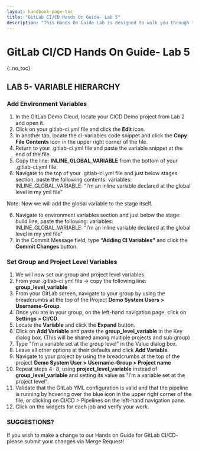 ```yaml
---
layout: handbook-page-toc
title: "GitLab CI/CD Hands On Guide- Lab 5"
description: "This Hands On Guide Lab is designed to walk you through the lab exercises used in the GitLab CI/CD training course."
---
```

# GitLab CI/CD Hands On Guide- Lab 5
{:.no_toc}

## LAB 5- VARIABLE HIERARCHY

### Add Environment Variables 
1. In the GitLab Demo Cloud, locate your CICD Demo project from Lab 2 and open it.
2. Click on your gitlab-ci.yml file and click the **Edit** icon. 
3. In another tab, locate the ci-variables code snippet and click the **Copy File Contents** icon in the upper right corner of the file.  
4. Return to your .gitlab-ci.yml file and paste the variable snippet at the end of the file.  
5. Copy the line: **INLINE\_GLOBAL\_VARIABLE** from the bottom of your .gitlab-ci.yml file. 
5. Navigate to the top of your .gitlab-ci.yml file and just below stages section, paste the following contents: 
variables: 
    INLINE\_GLOBAL\_VARIABLE: “I’m an inline variable declared at the global level in my yml file” 

Note: Now we will add the global variable to the stage itself.

6. Navigate to environment variables section and just below the stage: build line, paste the following: 
variables:   
    INLINE\_GLOBAL\_VARIABLE: “I’m an inline variable declared at the global level in my yml file” 
7. In the Commit Message field, type **“Adding CI Variables”** and click the **Commit Changes** button. 

### Set Group and Project Level Variables
1. We will now set our group and project level variables. 
2. From your .gitlab-ci.yml file -> copy the following line: **group\_level\_variable**
3. From your GitLab screen, navigate to your group by using the breadcrumbs at the top of the Project **Demo System Users > Username-Group**.
4. Once you are in your group, on the left-hand navigation page, click on **Settings > CI/CD**.
5. Locate the **Variable** and click the **Expand** button. 
6. Click on **Add Variable** and paste the **group\_level\_variable** in the Key dialog box. (This will be shared among multiple projects and sub group) 
7. Type "I’m a variable set at the group level" in the Value dialog box.
8. Leave all other options at their defaults and click **Add Variable**.  
9. Navigate to your project by using the breadcrumbs at the top of the project **Demo System User > Username-Group > Project name**
11. Repeat steps 4- 8, using **project\_level\_variable**  instead of **group\_level\_variable** and setting its value as "I’m a variable set at the project level". 
11. Validate that the GitLab YML configuration is valid and that the pipeline is running by hovering over the blue icon in the upper right corner of the file, or clicking on CI/CD > Pipelines on the left-hand navigation pane.  
12. Click on the widgets for each job and verify your work.    

### SUGGESTIONS?

If you wish to make a change to our Hands on Guide for GitLab CI/CD- please submit your changes via Merge Request!
